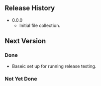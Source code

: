 
## Release History

* 0.0.0
    - Initial file collection.

## Next Version

### Done

* Baseic set up for running release testing.

### Not Yet Done
